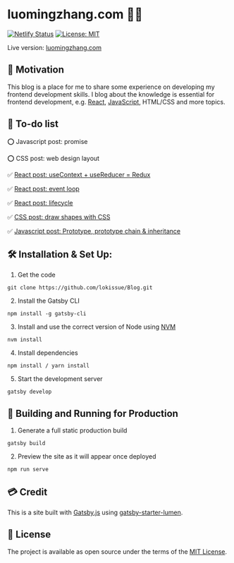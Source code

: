 # luomingzhang.com 🧑‍💻

[![Netlify Status](https://api.netlify.com/api/v1/badges/a999fc32-0cf6-4f0e-a52f-400cef44a989/deploy-status)](https://app.netlify.com/sites/luomingzhang/deploys) 
[![License: MIT](https://img.shields.io/badge/License-MIT-yellow.svg)](https://opensource.org/licenses/MIT)

Live version: [luomingzhang.com](luomingzhang.com) 


## 🔋 Motivation
This blog is a place for me to share some experience on developing my frontend development skills. I blog about the knowledge is essential for frontend development, e.g. [React](https://reactjs.org/), [JavaScript](www.javascript.com
), HTML/CSS and more topics.

## 📝 To-do list

⭕️ Javascript post: promise

⭕️ CSS post: web design layout

✅ [React post: useContext + useReducer = Redux](https://luomingzhang.com/blog/usecontext-and-usereducer)

✅ [React post: event loop](https://luomingzhang.com/blog/javascript-event-loop)

✅ [React post: lifecycle](https://luomingzhang.com/media-link/react-lifecycle)

✅ [CSS post: draw shapes with CSS](https://luomingzhang.com/blog/css-draw-different-shape-with-css)

✅ [Javascript post: Prototype, prototype chain & inheritance](https://luomingzhang.com/blog/javascript-prototype)


## 🛠 Installation  & Set Up:

1. Get the code
```
git clone https://github.com/lokissue/Blog.git
```

2. Install the Gatsby CLI
```
npm install -g gatsby-cli
```

3. Install and use the correct version of Node using [NVM](https://github.com/nvm-sh/nvm)
```
nvm install
```

4. Install dependencies

```
npm install / yarn install
```

5. Start the development server
```
gatsby develop
```

## 🚀 Building and Running for Production

1. Generate a full static production build
```
gatsby build
```

2. Preview the site as it will appear once deployed
```
npm run serve
```

## 💳 Credit

This is a site built with [Gatsby.js](https://www.gatsbyjs.org/) using [gatsby-starter-lumen](https://github.com/alxshelepenok/gatsby-starter-lumen). 

## 📖 License
The project is available as open source under the terms of the [MIT License](https://opensource.org/licenses/MIT).
